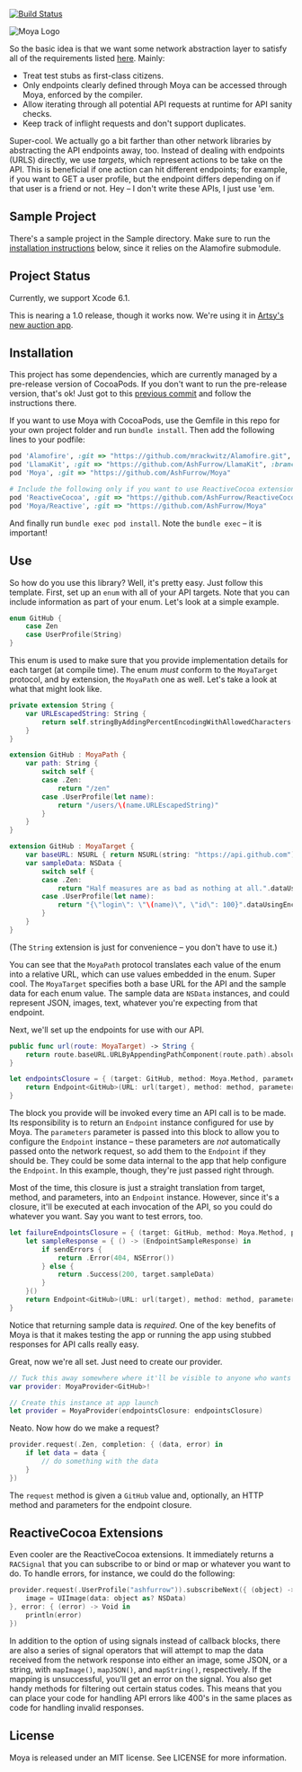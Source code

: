 [![Build Status](https://travis-ci.org/ashfurrow/Moya.svg)](https://travis-ci.org/ashfurrow/Moya)

![Moya Logo](https://raw.github.com/ashfurrow/Moya/master/web/moya_logo_github.png)

So the basic idea is that we want some network abstraction layer to satisfy
all of the requirements listed [here](https://github.com/artsy/eidolon/issues/9).
Mainly:

- Treat test stubs as first-class citizens.
- Only endpoints clearly defined through Moya can be accessed through Moya,
enforced by the compiler.
- Allow iterating through all potential API requests at runtime for API sanity
checks.
- Keep track of inflight requests and don't support duplicates.

Super-cool. We actually go a bit farther than other network libraries by
abstracting the API endpoints away, too. Instead of dealing with endpoints
(URLS) directly, we use *targets*, which represent actions to be take on the
API. This is beneficial if one action can hit different endpoints; for example,
if you want to GET a user profile, but the endpoint differs depending on if that
user is a friend or not. Hey – I don't write these APIs, I just use 'em.

Sample Project
--------------

There's a sample project in the Sample directory. Make sure to run the [installation
instructions](#installation) below, since it relies on the Alamofire submodule. 

Project Status
--------------

Currently, we support Xcode 6.1. 

This is nearing a 1.0 release, though it works now. We're using it in [Artsy's
new auction app](https://github.com/Artsy/eidolon).

Installation
------------

This project has some dependencies, which are currently managed by a pre-release
version of CocoaPods. If you don't want to run the pre-release version, that's 
ok! Just got to this [previous commit](https://github.com/ashfurrow/Moya/tree/b97472968e32a5f9c8900a1e7ad54dfd14ea2afa)
and follow the instructions there. 

If you want to use Moya with CocoaPods, use the Gemfile in this repo for your 
own project folder and run `bundle install`. Then add the following lines to
your podfile:

```rb
pod 'Alamofire', :git => "https://github.com/mrackwitz/Alamofire.git", :branch => "podspec"
pod 'LlamaKit', :git => "https://github.com/AshFurrow/LlamaKit", :branch => "rac_podspec"
pod 'Moya', :git => "https://github.com/AshFurrow/Moya"

# Include the following only if you want to use ReactiveCocoa extensions with Moya
pod 'ReactiveCocoa', :git => "https://github.com/AshFurrow/ReactiveCocoa", :branch => "podspec"
pod 'Moya/Reactive', :git => "https://github.com/AshFurrow/Moya"
```

And finally run `bundle exec pod install`. Note the `bundle exec` – it is 
important!

Use
---

So how do you use this library? Well, it's pretty easy. Just follow this
template. First, set up an `enum` with all of your API targets. Note that you
can include information as part of your enum. Let's look at a simple example.

```swift
enum GitHub {
    case Zen
    case UserProfile(String)
}
```

This enum is used to make sure that you provide implementation details for each
target (at compile time). The enum *must* conform to the `MoyaTarget` protocol,
and by extension, the `MoyaPath` one as well. Let's take a look at what that
might look like.

```swift
private extension String {
    var URLEscapedString: String {
        return self.stringByAddingPercentEncodingWithAllowedCharacters(NSCharacterSet.URLHostAllowedCharacterSet())
    }
}

extension GitHub : MoyaPath {
    var path: String {
        switch self {
        case .Zen:
            return "/zen"
        case .UserProfile(let name):
            return "/users/\(name.URLEscapedString)"
        }
    }
}

extension GitHub : MoyaTarget {
    var baseURL: NSURL { return NSURL(string: "https://api.github.com") }
    var sampleData: NSData {
        switch self {
        case .Zen:
            return "Half measures are as bad as nothing at all.".dataUsingEncoding(NSUTF8StringEncoding)!
        case .UserProfile(let name):
            return "{\"login\": \"\(name)\", \"id\": 100}".dataUsingEncoding(NSUTF8StringEncoding)!
        }
    }
}

```

(The `String` extension is just for convenience – you don't have to use it.)

You can see that the `MoyaPath` protocol translates each value of the enum into
a relative URL, which can use values embedded in the enum. Super cool.
The `MoyaTarget` specifies both a base URL for the API and the sample data for
each enum value. The sample data are `NSData` instances, and could represent
JSON, images, text, whatever you're expecting from that endpoint.

Next, we'll set up the endpoints for use with our API.

```swift
public func url(route: MoyaTarget) -> String {
    return route.baseURL.URLByAppendingPathComponent(route.path).absoluteString
}

let endpointsClosure = { (target: GitHub, method: Moya.Method, parameters: [String: AnyObject]) -> Endpoint<GitHub> in
    return Endpoint<GitHub>(URL: url(target), method: method, parameters: parameters, sampleResponse: .Success(200, target.sampleData))
}
```

The block you provide will be invoked every time an API call is to be made. Its
responsibility is to return an `Endpoint` instance configured for use by Moya.
The `parameters` parameter is passed into this block to allow you to configure
the `Endpoint` instance – these parameters are *not* automatically passed onto
the network request, so add them to the `Endpoint` if they should be. They could
be some data internal to the app that help configure the `Endpoint`. In this
example, though, they're just passed right through.

Most of the time, this closure is just a straight translation from target,
method, and parameters, into an `Endpoint` instance. However, since it's a
closure, it'll be executed at each invocation of the API, so you could do
whatever you want. Say you want to test errors, too.

```swift
let failureEndpointsClosure = { (target: GitHub, method: Moya.Method, parameters: [String: AnyObject]) -> Endpoint<GitHub> in
    let sampleResponse = { () -> (EndpointSampleResponse) in
        if sendErrors {
            return .Error(404, NSError())
        } else {
            return .Success(200, target.sampleData)
        }
    }()
    return Endpoint<GitHub>(URL: url(target), method: method, parameters: parameters, sampleResponse: sampleResponse)
}
```

Notice that returning sample data is *required*. One of the key benefits of Moya
is that it makes testing the app or running the app using stubbed responses for
API calls really easy.

Great, now we're all set. Just need to create our provider.

```swift
// Tuck this away somewhere where it'll be visible to anyone who wants to use it
var provider: MoyaProvider<GitHub>!

// Create this instance at app launch
let provider = MoyaProvider(endpointsClosure: endpointsClosure)
```

Neato. Now how do we make a request?

```swift
provider.request(.Zen, completion: { (data, error) in
    if let data = data {
        // do something with the data
    }
})
```

The `request` method is given a `GitHub` value and, optionally, an HTTP method
and parameters for the endpoint closure.

ReactiveCocoa Extensions
------------------------

Even cooler are the ReactiveCocoa extensions. It immediately returns a  
`RACSignal` that you can subscribe to or bind or map or whatever you want to
do. To handle errors, for instance, we could do the following:

```swift
provider.request(.UserProfile("ashfurrow")).subscribeNext({ (object) -> Void in
    image = UIImage(data: object as? NSData)
}, error: { (error) -> Void in
    println(error)
})
```

In addition to the option of using signals instead of callback blocks, there are
also a series of signal operators that will attempt to map the data received 
from the network response into either an image, some JSON, or a string, with 
`mapImage()`, `mapJSON()`, and `mapString()`, respectively. If the mapping is
unsuccessful, you'll get an error on the signal. You also get handy methods for
filtering out certain status codes. This means that you can place your code for 
handling API errors like 400's in the same places as code for handling invalid 
responses. 

License
-------

Moya is released under an MIT license. See LICENSE for more information.
